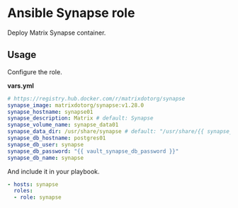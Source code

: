 # Ansible Synapse role

Deploy Matrix Synapse container.

## Usage

Configure the role.

**vars.yml**

```yml
# https://registry.hub.docker.com/r/matrixdotorg/synapse
synapse_image: matrixdotorg/synapse:v1.28.0
synapse_hostname: synapse01
synapse_description: Matrix # default: Synapse
synapse_volume_name: synapse_data01
synapse_data_dir: /usr/share/synapse # default: "/usr/share/{{ synapse_hostname }}"
synapse_db_hostname: postgres01
synapse_db_user: synapse
synapse_db_password: "{{ vault_synapse_db_password }}"
synapse_db_name: synapse
```

And include it in your playbook.

```yml
- hosts: synapse
  roles:
  - role: synapse
```
